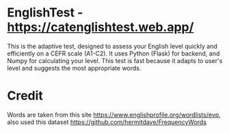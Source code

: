 # EnglishTest - https://catenglishtest.web.app/
This is the adaptive test, designed to assess your English level quickly and efficiently on a CEFR scale (A1-C2). It uses Python (Flask) for backend, and Numpy for calculating 
your level. This test is fast because it adapts to user's level and suggests the most appropriate words. 

# Credit
Words are taken from this site https://www.englishprofile.org/wordlists/evp, also used this dataset https://github.com/hermitdave/FrequencyWords
